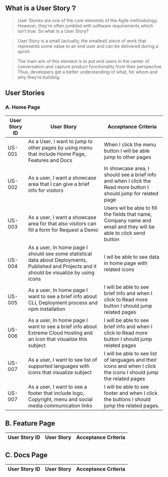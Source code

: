 ## What is a User Story :grey_question:

> User Stories are one of the core elements of the Agile methodology. However, they’re often jumbled with software requirements which isn’t true. So what is a User Story?

> User Story is a small (actually, the smallest) piece of work that represents some value to an end user and can be delivered during a sprint.

> The main aim of this element is to put end users in the center of conversation and capture product functionality from their perspective. Thus, developers get a better understanding of what, for whom and why they’re building.

## User Stories

### A. Home Page

| User Story ID | User Story                                                                                                                                     | Acceptance Criteria                                                                                                |
| ------------- | ---------------------------------------------------------------------------------------------------------------------------------------------- | ------------------------------------------------------------------------------------------------------------------ |
| US-001        | As a User, I want to jump to other pages by using menu that include Home Page, Features and Docs                                               | When I click the menu button I will be able jump to other pages                                                    |
| US-002        | As a user, I want a showcase area that I can give a brief info for visitors                                                                    | In showcase area, I should see a brief info and when I click the Read more button I should jump for related page   |
| US-003        | As a user, I want a showcase area for that also visitors can fill a form for Request a Demo                                                    | Users wil be able to fill the fields that name, Company name and email and they will be able to click send button  |
| US-004        | As a user, In home page I should see some statistical data about Deployments, Published and Projects and it should be visualize by using icons | I wil be able to see data in home page with related icons                                                          |
| US-005        | As a user, In home page I want to see a brief info about CLI, Deployment process and npm installation                                          | I will be able to see brief info and when I click to Read more button I should jump related pages                  |
| US-006        | As a user, In home page I want to see a brief info about Extreme Cloud Hosting and an icon that visualize this subject                         | I will be able to see brief info and when I click to Read more button I should jump related pages                  |
| US-007        | As a user, I want to see list of supported languages with icons that visualize subject                                                         | I will be able to see list of languages and their icons and when I click the icons I should jump the related pages |
| US-007        | As a user, I want to see a footer that include logo, Copyright, menu and social media communication links                                      | I will be able to see footer and when I click the buttons I should jump the related pages.                         |

## B. Feature Page

| User Story ID | User Story | Acceptance Criteria |
| ------------- | ---------- | ------------------- |



## C. Docs Page

| User Story ID | User Story | Acceptance Criteria |
| ------------- | ---------- | ------------------- |


